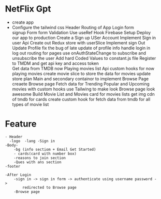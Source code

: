 # NetFlix Gpt

- create app
- Configure the tailwind css
  Header
  Routing of App
  Login form  
  signup Form
  form Validation
  Use useRef Hook
  Firebase Setup
  Deploy our app to production
  Create a Sign up USer Account
  Implement Sign in user Api
  Create out Redux store with userSlice
  Implement sign Out
  Update Profile
  fix the bug of late update of profile info
  handle login in log out  routing  for pages
  use onAuthStateChange to subscribe and unsubscribe the user
  Add hard Coded Values to constant.js file 
  Register to TMDM and get api key and access token  
  Get data from TMDB now Playing movies  list Api
  custom hooks for now playing movies 
  create movie slice to store the data for movies 
  update store 
  plan Main and secondary containor to implement Browse Page
  creaete Browse page 
  Fetch data for Trending  Popular and Upcoming movies with custom hooks
  use Tailwing to make look Browse page look awesome 
  Build Movie List and Movies card for movies lists 
  get img cdn of tmdb for cards
  create custom hook for fetch data from tmdb for all types of movie list
  
  



# Feature

    - Header
      -logo  -lang -Sign in
    -Body-
        -bg (info sectiom + Email Get Started)
        - cards(card with number box)
        -reasons to join section
        -Ques with ans section
    -footer

    -After Login
        -sign in -> sign in form -> authenticate using username password ->
            redirected to Browse page
        -Browse page

